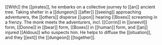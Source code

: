 [[With]] the [[pirates]], he embarks on a collective journey to [[an]] ancient tree. Taking shelter in a [[dungeon]] [[after]] [[seeing]] approaching adventurers, the [[others]] disperse [[upon]] hearing [[Boxes]] screaming in a frenzy. The monk meets the adventurers, incl. [[Corrin]] in [[sneevil]] form, [[Donne]] in [[bear]] form, [[Boxes]] in [[human]] form, and [[an]] injured [[Aldous]] who suspects him. He helps to diffuse the [[situation]], and they [[exit]] the [[dungeon]] [[together]].